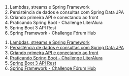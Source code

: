 1. Lambdas, streams e Spring Framework
2. Persistência de dados e consultas com Spring Data JPA
3. Criando primeira API e conectando ao front
4. Praticando Spring Boot - Challenge LiterAlura
5. Spring Boot 3 API Rest
6. Spring Framework - Challenge Fórum Hub

<ol>
<li><a href="1. Lambdas, streams e Spring Framework">Lambdas, streams e Spring Framework</a></li>
<li><a href="2. Persistência de dados e consultas com Spring Data JPA">Persistência de dados e consultas com Spring Data JPA</a></li>
<li><a href="3. Criando primeira API e conectando ao front">Criando primeira API e conectando ao front</a></li>
<li><a href="4. Praticando Spring Boot - Challenge LiterAlura">Praticando Spring Boot - Challenge LiterAlura</a></li>
<li><a href="5. Spring Boot 3 API Rest">Spring Boot 3 API Rest</a></li>
<li><a href="6. Spring Framework - Challenge Fórum Hub">Spring Framework - Challenge Fórum Hub</a></li>

</ol>